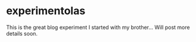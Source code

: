 experimentolas
==============

This is the great blog experiment I started with my brother... Will post more details soon.
